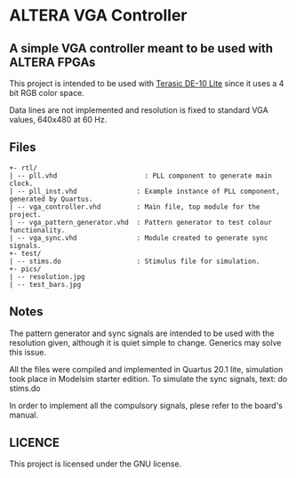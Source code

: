 # ALTERA VGA Controller

## A simple VGA controller meant to be used with ALTERA FPGAs
This project is intended to be used with [Terasic DE-10 Lite](https://www.terasic.com.tw/cgi-bin/page/archive.pl?Language=English&No=1021) since it uses a 4 bit RGB color space.

Data lines are not implemented and resolution is fixed to standard VGA values, 640x480 at 60 Hz.

## Files
```
+- rtl/
| -- pll.vhd 		              : PLL component to generate main clock.
| -- pll_inst.vhd               : Example instance of PLL component, generated by Quartus.
| -- vga_controller.vhd         : Main file, top module for the project.
| -- vga_pattern_generator.vhd  : Pattern generator to test colour functionality.
| -- vga_sync.vhd               : Module created to generate sync signals.
+- test/
| -- stims.do                   : Stimulus file for simulation.
+- pics/
| -- resolution.jpg
| -- test_bars.jpg
```

## Notes

The pattern generator and sync signals are intended to be used with the resolution given, although it is quiet simple to change. Generics may solve this issue.

All the files were compiled and implemented in Quartus 20.1 lite, simulation took place in Modelsim starter edition. To simulate the sync signals, text: do stims.do

In order to implement all the compulsory signals, plese refer to the board's manual.

## LICENCE

This project is licensed under the GNU license.